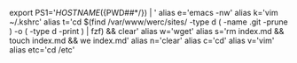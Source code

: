 export PS1='$HOSTNAME (${PWD##*/}) | '
alias e='emacs -nw'
alias k='vim ~/.kshrc'
alias t='cd $(find /var/www/werc/sites/ -type d \( -name .git -prune \) -o \( -type d -print \) | fzf) && clear'
alias w='wget'
alias s='rm index.md && touch index.md && we index.md'
alias n='clear'
alias c='cd'
alias v='vim'
alias etc='cd /etc'
